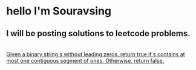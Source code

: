 # hello I'm Souravsing
## I will be posting solutions to leetcode problems.
<br>
<a href="1">Given a binary string s ​​​​​without leading zeros, return true​​​ if s contains at most one contiguous segment of ones. Otherwise, return false.</a>
